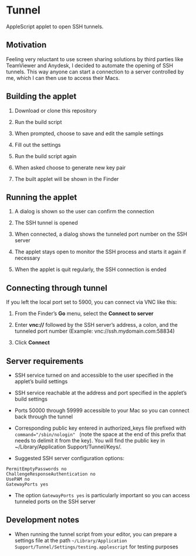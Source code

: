 # Tunnel
AppleScript applet to open SSH tunnels.

## Motivation
Feeling very reluctant to use screen sharing solutions by third parties like TeamViewer and Anydesk, I decided to automate the opening of SSH tunnels. This way anyone can start a connection to a server controlled by me, which I can then use to access their Macs.

## Building the applet

1. Download or clone this repository

2. Run the build script

3. When prompted, choose to save and edit the sample settings

4. Fill out the settings

5. Run the build script again

6. When asked choose to generate new key pair

6. The built applet will be shown in the Finder

## Running the applet

1. A dialog is shown so the user can confirm the connection

2. The SSH tunnel is opened

3. When connected, a dialog shows the tunneled port number on the SSH server

4. The applet stays open to monitor the SSH process and starts it again if necessary

5. When the applet is quit regularly, the SSH connection is ended

## Connecting through tunnel

If you left the local port set to 5900, you can connect via VNC like this:

1. From the Finder’s **Go** menu, select the **Connect to server** 

2. Enter **vnc://** followed by the SSH server’s address, a colon, and the tunneled port number (Example: vnc://ssh.mydomain.com:58834)

3. Click **Connect**

## Server requirements

- SSH service turned on and accessible to the user specified in the applet’s build settings

- SSH service reachable at the address and port specified in the applet’s build settings

- Ports 50000 through 59999 accessible to your Mac so you can connect back through the tunnel

- Corresponding public key entered in authorized_keys file prefixed with `command="/sbin/nologin" ` (note the space at the end of this prefix that needs to delimit it from the key). You will find the public key in ~/Library/Application Support/Tunnel/Keys/.

- Suggested SSH server configuration options:
```PasswordAuthentication no
PermitEmptyPasswords no
ChallengeResponseAuthentication no
UsePAM no
GatewayPorts yes
```
- The option `GatewayPorts yes` is particularly important so you can access tunneled ports on the SSH server

## Development notes

- When running the tunnel script from your editor, you can prepare a settings file at the path `~/Library/Application Support/Tunnel/Settings/testing.applescript` for testing purposes